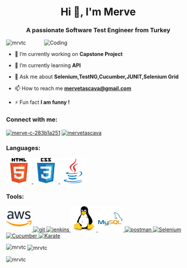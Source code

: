 
<h1 align="center">Hi 👋, I'm Merve</h1>
<h3 align="center">A passionate Software Test Engineer from Turkey</h3>
<img align="right" alt="Coding" width="400" src="https://media.tenor.com/S59bPkT0pqcAAAAC/programming.gif">
<p align="left"> <img src="https://komarev.com/ghpvc/?username=mrvtc&label=Profile%20views&color=0e75b6&style=flat" alt="mrvtc" /> </p>

- 🔭 I’m currently working on **Capstone Project**

- 🌱 I’m currently learning **API**

- 💬 Ask me about **Selenium,TestNG,Cucumber,JUNIT,Selenium Grid**

- 📫 How to reach me **mervetascava@gmail.com**

- ⚡ Fun fact **I am funny !**

<h3 align="left">Connect with me:</h3>
<p align="left">
<a href="https://linkedin.com/in/merve-c-283b1a251" target="blank"><img align="center" src="https://raw.githubusercontent.com/rahuldkjain/github-profile-readme-generator/master/src/images/icons/Social/linked-in-alt.svg" alt="merve-c-283b1a251" height="30" width="40" /></a>
<a href="https://www.hackerrank.com/mervetascava" target="blank"><img align="center" src="https://raw.githubusercontent.com/rahuldkjain/github-profile-readme-generator/master/src/images/icons/Social/hackerrank.svg" alt="mervetascava" height="30" width="40" /></a>
</p>

<h3 align="left">Languages:</h3>
<p align="left"><a href="https://www.w3.org/html/" target="_blank" rel="noreferrer"> <img src="https://raw.githubusercontent.com/devicons/devicon/master/icons/html5/html5-original-wordmark.svg" alt="html5" width="70" height="70"/> </a>
  <a href="https://www.w3schools.com/css/" target="_blank" rel="noreferrer"> <img src="https://raw.githubusercontent.com/devicons/devicon/master/icons/css3/css3-original-wordmark.svg" alt="css3" width="70" height="70"/> </a>
  <a href="https://www.java.com" target="_blank" rel="noreferrer"> <img src="https://raw.githubusercontent.com/devicons/devicon/master/icons/java/java-original.svg" alt="java" width="70" height="70"/> </a>
</p>
<h3 align="left">Tools:</h3>
<p align="left"> <a href="https://aws.amazon.com" target="_blank" rel="noreferrer"> <img src="https://raw.githubusercontent.com/devicons/devicon/master/icons/amazonwebservices/amazonwebservices-original-wordmark.svg" alt="aws" width="70" height="70"/> </a>  <a href="https://git-scm.com/" target="_blank" rel="noreferrer"> <img src="https://www.vectorlogo.zone/logos/git-scm/git-scm-icon.svg" alt="git" width="70" height="70"/> </a>   <a href="https://www.jenkins.io" target="_blank" rel="noreferrer"> <img src="https://www.vectorlogo.zone/logos/jenkins/jenkins-icon.svg" alt="jenkins" width="70" height="70"/> </a> <a href="https://www.linux.org/" target="_blank" rel="noreferrer"> <img src="https://raw.githubusercontent.com/devicons/devicon/master/icons/linux/linux-original.svg" alt="linux" width="70" height="70"/> </a> <a href="https://www.mysql.com/" target="_blank" rel="noreferrer"> <img src="https://raw.githubusercontent.com/devicons/devicon/master/icons/mysql/mysql-original-wordmark.svg" alt="mysql" width="70" height="70"/> </a> <a href="https://postman.com" target="_blank" rel="noreferrer"> <img src="https://www.vectorlogo.zone/logos/getpostman/getpostman-icon.svg" alt="postman" width="70" height="70"/> </a> <a href="https://www.selenium.dev" target="_blank" rel="noreferrer"> <img src="https://raw.githubusercontent.com/detain/svg-logos/780f25886640cef088af994181646db2f6b1a3f8/svg/selenium-logo.svg" alt="Selenium" width="70" height="70"/> </a> <a href="https://cucumber.io/" target="_blank" rel="noreferrer"> <img src="https://static.javatpoint.com/tutorial/cucumber/images/cucumber-testing-tutorial.png" alt="Cucumber" width="70" height="70"/> <a href="https://www.karatelabs.io/" target="_blank" rel="noreferrer"> <img src="https://www.softwaretestinghelp.com/wp-content/qa/uploads/2020/08/The-Karate-Framework.png" alt="Karate" width="70" height="70"/></a></p>

<p><img align="left" src="https://github-readme-stats.vercel.app/api/top-langs?username=mrvtc&show_icons=true&locale=en&layout=compact" alt="mrvtc" /></p>

<p>&nbsp;<img align="center" src="https://github-readme-stats.vercel.app/api?username=mrvtc&show_icons=true&locale=en" alt="mrvtc" /></p>

<p><img align="center" src="https://github-readme-streak-stats.herokuapp.com/?user=mrvtc&" alt="mrvtc" /></p>
